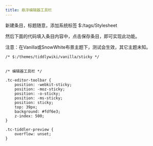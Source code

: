 ```yaml
---
title: 悬浮编辑器工具栏
---
```


新建条目，标题随意，添加系统标签 $:/tags/Stylesheet

然后下面的代码填入条目内容中，点击保存条目，即可实现此功能。

注意：在Vanilla或SnowWhite布景主题下，测试会生效，其它主题未知。

```
/* $:/themes/tiddlywiki/vanilla/sticky */


/* 编辑器工具栏 */

.tc-editor-toolbar {
    position: -webkit-sticky;
    position: -moz-sticky;
    position: -o-sticky;
    position: -ms-sticky;
    position: sticky;
    top: 39px;
    background: #fdf6e3;
    z-index: 500;
}

.tc-tiddler-preview {
    overflow: unset;
}

```